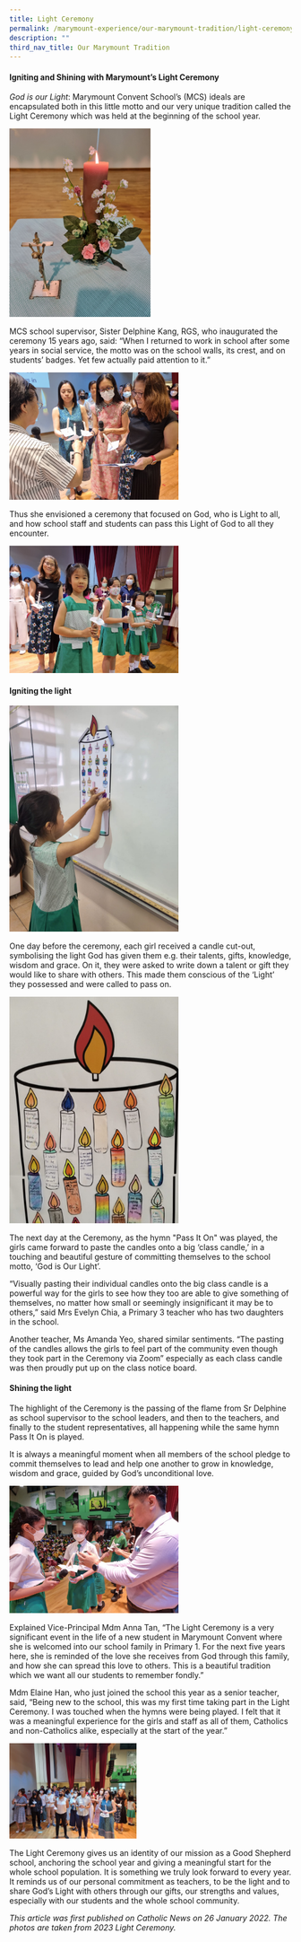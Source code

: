 ```yaml
---
title: Light Ceremony
permalink: /marymount-experience/our-marymount-tradition/light-ceremony/
description: ""
third_nav_title: Our Marymount Tradition
---
```

<h4><strong>Igniting and Shining with Marymount&rsquo;s Light Ceremony</strong></h4>
<p><em>God is our Light</em>: Marymount Convent School&rsquo;s (MCS) ideals are encapsulated both in this little motto and our very unique tradition called the Light Ceremony which was held at the beginning of the school year.</p>
<img style="width: 50%;" src="/images/Light2.jpg" />
<p>MCS school supervisor, Sister Delphine Kang, RGS, who inaugurated the ceremony 15 years ago, said: &ldquo;When I returned to work in school after some years in social service, the motto was on the school walls, its crest, and on students&rsquo; badges. Yet few actually paid attention to it.&rdquo;</p>
<img style="width: 60%;" src="/images/Light5.jpg" />
<p>Thus she envisioned a ceremony that focused on God, who is Light to all, and how school staff and students can pass this Light of God to all they encounter. </p>
<img style="width: 60%;" src="/images/Light1.jpg" />
<h4><strong>Igniting the light</strong></h4>
<img style="width: 60%;" src="/images/Light7.jpg" />
<p>One day before the ceremony, each girl received a candle cut-out, symbolising the light God has given them e.g. their talents, gifts, knowledge, wisdom and grace. On it, they were asked to write down a talent or gift they would like to share with others. This made them conscious of the &lsquo;Light&rsquo; they possessed and were called to pass on.</p>
<img style="width: 60%;" src="/images/Light11.jpg" />
<p>The next day at the Ceremony, as the hymn "Pass It On" was played, the girls came forward to paste the candles onto a big &lsquo;class candle,&rsquo; in a touching and beautiful gesture of committing themselves to the school motto, &lsquo;God is Our Light&rsquo;.</p>
<p>&ldquo;Visually pasting their individual candles onto the big class candle is a powerful way for the girls to see how they too are able to give something of themselves, no matter how small or seemingly insignificant it may be to others,&rdquo; said Mrs Evelyn Chia, a Primary 3 teacher who has two daughters in the school.</p>
<p>Another teacher, Ms Amanda Yeo, shared similar sentiments. &ldquo;The pasting of the candles allows the girls to feel part of the community even though they took part in the Ceremony via Zoom&rdquo; especially as each class candle was then proudly put up on the class notice board.</p>
<h4><strong>Shining the light</strong></h4>
<p>The highlight of the Ceremony is the passing of the flame from Sr Delphine as school supervisor to the school leaders, and then to the teachers, and finally to the student representatives, all happening while the same hymn Pass It On is played. </p>
<p>It is always a meaningful moment when all members of the school pledge to commit themselves to lead and help one another to grow in knowledge, wisdom and grace, guided by God&rsquo;s unconditional love.</p>
<img style="width: 60%;" src="/images/Light8.jpg" />
<p>Explained Vice-Principal Mdm Anna Tan, &ldquo;The Light Ceremony is a very significant event in the life of a new student in Marymount Convent where she is welcomed into our school family in Primary 1. For the next five years here, she is reminded of the love she receives from God through this family, and how she can spread this love to others. This is a beautiful tradition which we want all our students to remember fondly.&rdquo;</p>
<p>Mdm Elaine Han, who just joined the school this year as a senior teacher, said, &ldquo;Being new to the school, this was my first time taking part in the Light Ceremony. I was touched when the hymns were being played. I felt that it was a meaningful experience for the girls and staff as all of them, Catholics and non-Catholics alike, especially at the start of the year.&rdquo;</p>
<img style="width: 45%;" src="/images/Light4.jpg" />
<p>The Light Ceremony gives us an identity of our mission as a Good Shepherd school, anchoring the school year and giving a meaningful start for the whole school population. It is something we truly look forward to every year. It reminds us of our personal commitment as teachers, to be the light and to share God&rsquo;s Light with others through our gifts, our strengths and values, especially with our students and the whole school community.</p>
<p><em>This article was first published on Catholic News on 26 January 2022. The photos are taken from 2023 Light Ceremony.</em></p>